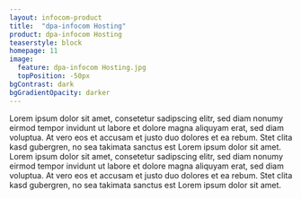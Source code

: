 ```yaml
---
layout: infocom-product
title:  "dpa-infocom Hosting"
product: dpa-infocom Hosting
teaserstyle: block
homepage: 11
image:
  feature: dpa-infocom Hosting.jpg
  topPosition: -50px
bgContrast: dark
bgGradientOpacity: darker
---
```


Lorem ipsum dolor sit amet, consetetur sadipscing elitr, sed diam nonumy eirmod tempor invidunt ut labore et dolore magna aliquyam erat, sed diam voluptua. At vero eos et accusam et justo duo dolores et ea rebum. Stet clita kasd gubergren, no sea takimata sanctus est Lorem ipsum dolor sit amet. Lorem ipsum dolor sit amet, consetetur sadipscing elitr, sed diam nonumy eirmod tempor invidunt ut labore et dolore magna aliquyam erat, sed diam voluptua. At vero eos et accusam et justo duo dolores et ea rebum. Stet clita kasd gubergren, no sea takimata sanctus est Lorem ipsum dolor sit amet.

